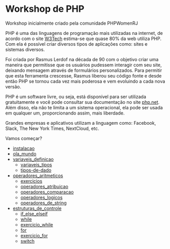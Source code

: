 # Workshop de PHP
Workshop inicialmente criado pela comunidade PHPWomenRJ

PHP é uma das linguagens de programação mais utilizadas na internet, de acordo com o site [W3Tech](https://w3techs.com/) estima-se que quase 80% da web utiliza PHP. Com ela é possível criar diversos tipos de aplicações como: sites e sistemas diversos.

Foi criada por Rasmus Lerdof na década de 90 com o objetivo criar uma maneira que permitisse que os usuários pudessem interagir com seu site, deixando mensagem através de formulários personalizados. Para permitir que esta ferramenta crescesse, Rasmus liberou seu código fonte e desde então PHP se tornou cada vez mais poderosa e vem evoluindo a cada nova versão.

PHP é um software livre, ou seja, está disponível para ser utilizada gratuitamente e você pode consultar sua documentação no site [php.net](https://www.php.net/). Além disso, ela não te limita a um sistema operacional, ela pode ser usada em qualquer um, proporcionando assim, mais liberdade.

Grandes empresas e aplicativos utilizam a linguagem como: Facebook, Slack, The New York Times, NextCloud, etc.

Vamos começar?

- [instalacao](doc/01-instalacao.md)
- [ola_mundo](doc/02-ola_mundo.md)
- [variaveis_definicao](doc/03-variaveis_definicao.md)
  - [variaveis_tipos](doc/04-variaveis_tipos.md)
  - [tipos-de-dado](doc/05-tipos-de-dado.md)
- [operadores_aritmeticos](doc/06-operadores_aritmeticos.md)
  - [exercicios](doc/06.1-exercicios.md)
  - [operadores_atribuicao](doc/07-operadores_atribuicao.md)
  - [operadores_comparacao](doc/08-operadores_comparacao.md)
  - [operadores_logicos](doc/09-operadores_logicos.md)
  - [operadores_de_string](doc/10-operadores_de_string.md)
- [estruturas_de_controle](doc/11-estruturas_de_controle.md)
  - [if_else_elseif](doc/12-if_else_elseif.md)
  - [while](doc/12-while.md)
  - [exercicio_while](doc/12.1-exercicio_while.md)
  - [for](doc/13-for.md)
  - [exercicio_for](doc/13.1-exercicio_for.md)
  - [switch](doc/14-switch.md)